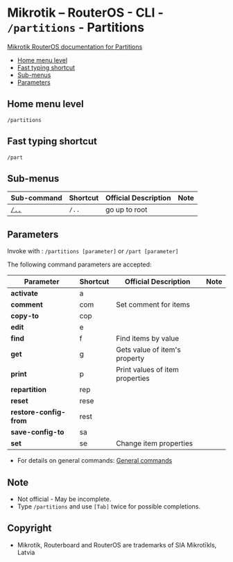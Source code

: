 # Mikrotik – RouterOS - CLI - `/partitions` - Partitions

[Mikrotik RouterOS documentation for Partitions](https://help.mikrotik.com/docs/display/ROS/Partitions)

- [Home menu level](#home-menu-level)
- [Fast typing shortcut](#fast-typing-shortcut)
- [Sub-menus](#sub-menus)
- [Parameters](#parameters)

## Home menu level

`/partitions`

## Fast typing shortcut

`/part`

## Sub-menus

| **Sub-command** | **Shortcut** | **Official Description** | **Note** |
|---|---|---|---|
| [`/..`](root-level.md) | `/..` | go up to root |  |

## Parameters

Invoke with : `/partitions [parameter]` or `/part [parameter]`

The following command parameters are accepted:

| **Parameter** | **Shortcut** | **Official Description** | **Note** |
|---|---|---|---|
| **activate** |  a |    |   |  
| **comment** | com | Set comment for items|   |
| **copy-to** | cop |   |   |  
| **edit** | e |   |   | 
| **find** | f | Find items by value |   |
| **get** | g | Gets value of item's property |   |
| **print** | p | Print values of item properties |   |
| **repartition** | rep  |   |   | 
| **reset** | rese |   |   | 
| **restore-config-from** | rest |   |   | 
| **save-config-to** | sa |   |   | 
| **set** | se | Change item properties |   |

- For details on general commands: [General commands](general-commands.md)

## Note
- Not official - May be incomplete.
- Type `/partitions` and use `[Tab]` twice for possible completions. 

## Copyright
- Mikrotik, Routerboard and RouterOS are trademarks of SIA Mikrotīkls, Latvia
